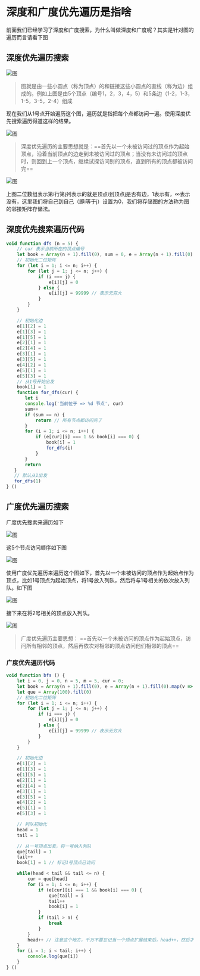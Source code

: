 # 深度和广度优先遍历是指啥

前面我们已经学习了深度和广度搜索，为什么叫做深度和广度呢？其实是针对图的遍历而言请看下图

## 深度优先遍历搜索

![图](../../images/class5/1.png)

> 图就是由一些小圆点（称为顶点）的和链接这些小圆点的直线（称为边）组成的。例如上图是由5个顶点（编号1，2，3，4，5）和5条边（1-2，1-3，1-5，3-5，2-4）组成

现在我们从1号点开始遍历这个图，遍历就是指把每个点都访问一遍。使用深度优先搜索遍历得道这样的结果。

![图](../../images/class5/3.png)

> 深度优先遍历的主要思想就是：==首先以一个未被访问过的顶点作为起始顶点，沿着当前顶点的边走到未被访问过的顶点；当没有未访问过的顶点时，则回到上一个顶点，继续试探访问别的顶点，直到所有的顶点都被访问完==

![图](../../images/class5/4.png)

上图二位数组表示第i行第j列表示的就是顶点i到顶点j是否有边，1表示有，∞表示没有，这里我们将自己到自己（即i等于j）设置为0，我们将存储图的方法称为图的邻接矩阵存储法。

## 深度优先搜索遍历代码

```javascript
void function dfs (n = 5) {
    // cur 表示当前所在的顶点编号
    let book = Array(n + 1).fill(0), sum = 0, e = Array(n + 1).fill(0).map(v => Array(n + 1)).fill(0).map(v => []);
    // 初始化二位矩阵
    for (let i = 1; i <= n; i++) {
        for (let j = 1; j <= n; j++) {
            if (i === j) {
                e[i][j] = 0
            } else {
                e[i][j] = 99999 // 表示无穷大
            }
        }
    }

    // 初始化边
    e[1][2] = 1
    e[1][3] = 1
    e[1][5] = 1
    e[2][1] = 1
    e[2][4] = 1
    e[3][1] = 1
    e[3][5] = 1
    e[4][2] = 1
    e[5][1] = 1
    e[5][3] = 1
    // 从1号开始出发
    book[1] = 1
    function for_dfs(cur) {
       let i
       console.log('当前位于 => %d 节点', cur)
       sum++
       if (sum == n) {
           return // 所有节点都访问完了
       }
       for (i = 1; i <= n; i++) {
           if (e[cur][i] === 1 && book[i] === 0) {
               book[i] = 1
               for_dfs(i)
           }
       }
       return
   }
   // 默认从1出发
   for_dfs(1)
} ()
```

## 广度优先遍历搜索

广度优先搜索来遍历如下

![图](../../images/class5/5.png)

这5个节点访问顺序如下图

![图](../../images/class5/6.png)

使用广度优先遍历来遍历这个图如下，首先以一个未被访问的顶点作为起始点作为顶点，比如1号顶点为起始顶点，将1号放入列队，然后将与1号相关的依次放入列队。如下图

![图](../../images/class5/7.png)

接下来在将2号相关的顶点放入列队。

![图](../../images/class5/8.png)

> 广度优先遍历主要思想： ==首先以一个未被访问的顶点作为起始顶点，访问所有相邻的顶点，然后再依次对相邻的顶点访问他们相邻的顶点==

### 广度优先遍历代码

```javascript
void function bfs () {
    let i = 0, j = 0, n = 5, m = 5, cur = 0;
    let book = Array(n + 1).fill(0), e = Array(n + 1).fill(0).map(v => Array(n + 1)).fill(0).map(v => 0);
    let que = Array(100).fill(0)
    // 初始化二位矩阵
    for (let i = 1; i <= n; i++) {
        for (let j = 1; j <= n; j++) {
            if (i === j) {
                e[i][j] = 0
            } else {
                e[i][j] = 99999 // 表示无穷大
            }
        }
    }

    // 初始化边
    e[1][2] = 1
    e[1][3] = 1
    e[1][5] = 1
    e[2][1] = 1
    e[2][4] = 1
    e[3][1] = 1
    e[3][5] = 1
    e[4][2] = 1
    e[5][1] = 1
    e[5][3] = 1

    // 列队初始化
    head = 1
    tail = 1

    // 从一号顶点出发，将一号纳入列队
    que[tail] = 1
    tail++
    book[1] = 1 // 标记1号顶点已访问

    while(head < tail && tail <= n) {
        cur = que[head]
        for (i = 1; i <= n; i++) {
            if (e[cur][i] === 1 && book[i] === 0) {
                que[tail] = i
                tail++
                book[i] = 1
            }
            if (tail > n) {
                break
            }
        }
        head++ // 注意这个地方，千万不要忘记当一个顶点扩展结束后，head++，然后才能继续往下扩展
    }
    for (i = 1; i < tail; i++) {
        console.log(que[i])
    }
} ()
```